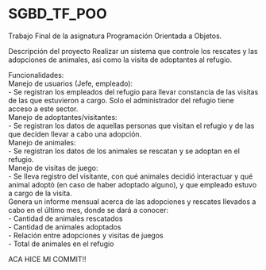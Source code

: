 # SGBD_TF_POO
Trabajo Final de la asignatura Programación Orientada a Objetos.

Descripción del proyecto
  Realizar un sistema que controle los rescates y las adopciones de animales, asi como la visita de adoptantes al refugio.

Funcionalidades:  
  Manejo de usuarios (Jefe, empleado):  
    - Se registran los empleados del refugio para llevar constancia de las visitas de las que estuvieron a cargo. Solo el administrador del refugio tiene acceso a este sector.  
  Manejo de adoptantes/visitantes:  
    - Se registran los datos de aquellas personas que visitan el refugio y de las que deciden llevar a cabo una adopción.  
  Manejo de animales:  
    - Se registran los datos de los animales se rescatan y se adoptan en el refugio.  
  Manejo de visitas de juego:  
    - Se lleva registro del visitante, con qué animales decidió interactuar y qué animal adoptó (en caso de haber adoptado alguno), y que empleado estuvo a cargo de la visita.  
  Genera un informe mensual acerca de las adopciones y rescates llevados a cabo en el último mes, donde se dará a conocer:  
    - Cantidad de animales rescatados  
    - Cantidad de animales adoptados  
    - Relación entre adopciones y visitas de juegos  
    - Total de animales en el refugio  


ACA HICE MI COMMIT!!
